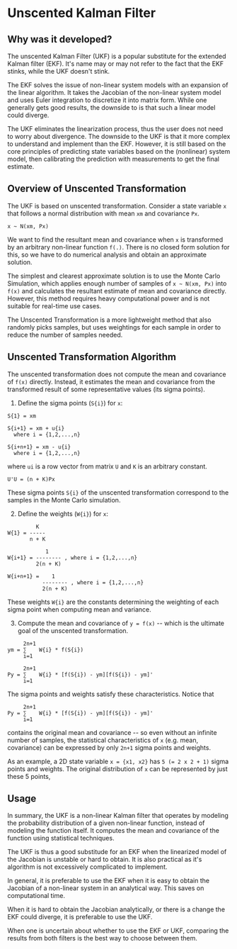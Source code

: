 # Unscented Kalman Filter

## Why was it developed?

The unscented Kalman Filter (UKF) is a popular substitute for the extended Kalman filter (EKF).
It's name may or may not refer to the fact that the EKF stinks, while the UKF doesn't stink.

The EKF solves the issue of non-linear system models with an expansion of the linear algorithm.
It takes the Jacobian of the non-linear system model and uses Euler integration to discretize it into matrix form.
While one generally gets good results, the downside to is that such a linear model could diverge.

The UKF eliminates the linearization process, thus the user does not need to worry about divergence. 
The downside to the UKF is that it more complex to understand and implement than the EKF.
However, it is still based on the core principles of predicting state variables based on the (nonlinear) system model,
then calibrating the prediction with measurements to get the final estimate. 

## Overview of Unscented Transformation

The UKF is based on unscented transformation. 
Consider a state variable `x` that follows a normal distribution with mean `xm` and covariance `Px`.
```
x ~ N(xm, Px)
```
We want to find the resultant mean and covariance when `x` is transformed by an arbitrary non-linear function `f(.)`.
There is no closed form solution for this, so we have to do numerical analysis and obtain an approximate solution.

The simplest and clearest approximate solution is to use the Monte Carlo Simulation,
which applies enough number of samples of `x ~ N(xm, Px)` into `f(x)` and calculates the resultant estimate
of mean and covariance directly. However, this method requires heavy computational power and is not suitable
for real-time use cases.

The Unscented Transformation is a more lightweight method that also randomly picks samples,
but uses weightings for each sample in order to reduce the number of samples needed. 

## Unscented Transformation Algorithm

The unscented transformation does not compute the mean and covariance of `f(x)` directly.
Instead, it estimates the mean and covariance from the transformed result of some representative values
(its sigma points).

1. Define the sigma points (`S{i}`) for `x`:
```
S{1} = xm

S{i+1} = xm + u{i}
  where i = {1,2,...,n}
  
S{i+n+1} = xm - u{i}
  where i = {1,2,...,n}
```
where `ui` is a row vector from matrix `U` and `K` is an arbitrary constant.
```
U'U = (n + K)Px
```
These sigma points `S{i}` of the unscented transformation correspond to the samples in the Monte Carlo simulation.

2. Define the weights (`W{i}`) for `x`:
```
         K
W{1} = -----
       n + K
     
            1
W{i+1} = -------- , where i = {1,2,...,n}
         2(n + K)   
         
W{i+n+1} =    1 
           -------- , where i = {1,2,...,n}
           2(n + K)          
```
These weights `W{i}` are the constants determining the weighting of each sigma point when computing mean and variance.

3. Compute the mean and covariance of `y = f(x)` -- which is the ultimate goal of the unscented transformation. 
```
     2n+1
ym = ∑    W{i} * f(S{i})
     i=1
     
     2n+1
Py = ∑    W{i} * [f(S{i}) - ym][f(S{i}) - ym]'
     i=1    
```
The sigma points and weights satisfy these characteristics. 
Notice that 
```
     2n+1
Py = ∑    W{i} * [f(S{i}) - ym][f(S{i}) - ym]'
     i=1  
```
contains the original mean and covariance -- so even without an infinite number of samples,
the statistical characteristics of `x` (e.g. mean, covariance) can be expressed by only `2n+1` 
sigma points and weights. 

As an example, a 2D state variable `x = {x1, x2}` has `5 (= 2 x 2 + 1)` sigma points and weights. 
The original distribution of `x` can be represented by just these 5 points, 

## Usage

In summary, the UKF is a non-linear Kalman filter that operates by modeling the probability distribution of a 
given non-linear function, instead of modeling the function itself. It computes the mean and covariance
of the function using statistical techniques.

The UKF is thus a good substitude for an EKF when the linearized model of the Jacobian is
unstable or hard to obtain. It is also practical as it's algorithm is not excessively complicated
to implement. 

In general, it is preferable to use the EKF when it is easy to obtain the Jacobian of a non-linear
system in an analytical way. This saves on computational time. 

When it is hard to obtain the Jacobian analytically, or there is a change the EKF could diverge,
it is preferable to use the UKF. 

When one is uncertain about whether to use the EKF or UKF, comparing the results from
both filters is the best way to choose between them.















